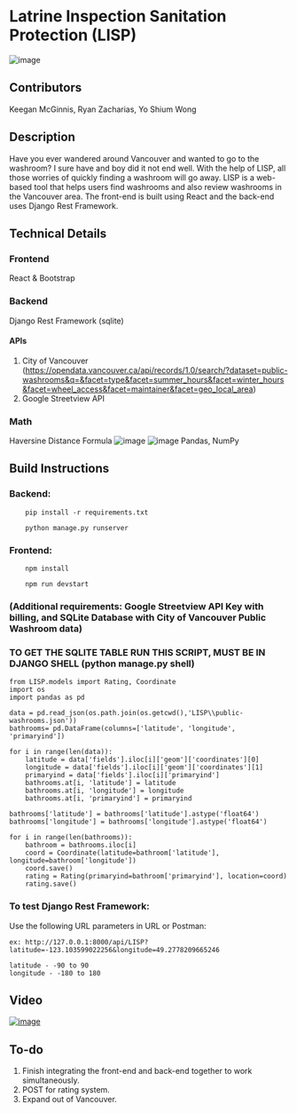 # Latrine Inspection Sanitation Protection (LISP)
![image](https://user-images.githubusercontent.com/31518615/98459006-55829700-2164-11eb-9e64-950a55509fea.png)

## Contributors
Keegan McGinnis, Ryan Zacharias, Yo Shium Wong

## Description
Have you ever wandered around Vancouver and wanted to go to the washroom? I sure have and boy did it not end well. With the help of LISP, all those worries of quickly finding a washroom will go away. LISP is a web-based tool that helps users find washrooms and also review washrooms in the Vancouver area.  The front-end is built using React and the back-end uses Django Rest Framework. 


## Technical Details
### Frontend
React & Bootstrap
### Backend
Django Rest Framework (sqlite)
#### APIs
1) City of Vancouver (https://opendata.vancouver.ca/api/records/1.0/search/?dataset=public-washrooms&q=&facet=type&facet=summer_hours&facet=winter_hours&facet=wheel_access&facet=maintainer&facet=geo_local_area)
2) Google Streetview API
### Math
Haversine Distance Formula
![image](https://user-images.githubusercontent.com/31518615/98458961-ed33b580-2163-11eb-9877-b39d652dcaed.png)
![image](https://user-images.githubusercontent.com/31518615/98458966-f6248700-2163-11eb-96ad-5910d4423771.png)
Pandas, NumPy


## Build Instructions
### Backend:
```
    pip install -r requirements.txt
    
    python manage.py runserver
```    
### Frontend:
``` 
    npm install
    
    npm run devstart
```
### (Additional requirements: Google Streetview API Key with billing, and SQLite Database with City of Vancouver Public Washroom data)
### TO GET THE SQLITE TABLE RUN THIS SCRIPT, MUST BE IN DJANGO SHELL (python manage.py shell)
```
from LISP.models import Rating, Coordinate
import os
import pandas as pd

data = pd.read_json(os.path.join(os.getcwd(),'LISP\\public-washrooms.json'))
bathrooms= pd.DataFrame(columns=['latitude', 'longitude', 'primaryind'])

for i in range(len(data)):
    latitude = data['fields'].iloc[i]['geom']['coordinates'][0]
    longitude = data['fields'].iloc[i]['geom']['coordinates'][1]
    primaryind = data['fields'].iloc[i]['primaryind']
    bathrooms.at[i, 'latitude'] = latitude
    bathrooms.at[i, 'longitude'] = longitude
    bathrooms.at[i, 'primaryind'] = primaryind
    
bathrooms['latitude'] = bathrooms['latitude'].astype('float64')
bathrooms['longitude'] = bathrooms['longitude'].astype('float64')

for i in range(len(bathrooms)):
    bathroom = bathrooms.iloc[i]
    coord = Coordinate(latitude=bathroom['latitude'], longitude=bathroom['longitude'])
    coord.save()
    rating = Rating(primaryind=bathroom['primaryind'], location=coord)
    rating.save()
```

### To test Django Rest Framework:
Use the following URL parameters in URL or Postman:
```
ex: http://127.0.0.1:8000/api/LISP?latitude=-123.103599022256&longitude=49.2778209665246

latitude - -90 to 90
longitude - -180 to 180
```

## Video
[![image](https://user-images.githubusercontent.com/31518615/98458699-6b428d00-2161-11eb-9ec7-50962629f755.png)](https://www.youtube.com/watch?v=BxmaIsAKQD4)

## To-do
1. Finish integrating the front-end and back-end together to work simultaneously.
2. POST for rating system.
3. Expand out of Vancouver.
